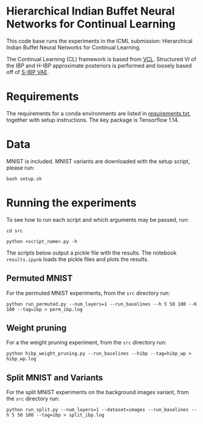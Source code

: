 # Hierarchical Indian Buffet Neural Networks for Continual Learning

This code base runs the experiments in the ICML submission: Hierarchical Indian Buffet Neural Networks for Continual Learning.

The Continual Learning (CL) framework is based from [VCL](https://github.com/nvcuong/variational-continual-learning/tree/master/ddm). 
Structured VI of the IBP and H-IBP approximate posteriors is performed and loosely based off of [S-IBP VAE](https://github.com/rachtsingh/ibp_vae).

# Requirements

The requirements for a conda environments are listed in [requirements.txt](requirements.txt), together with setup instructions. The key package is Tensorflow 1.14.

# Data

MNIST is included. MNIST variants are downloaded with the setup script, please run:
 
`bash setup.sh`

# Running the experiments

To see how to run each script and which arguments may be passed, run:

`cd src`

`python <script_name>.py -h`

The scripts below output a pickle file with the results. The notebook `results.ipynb` loads the pickle files and plots the results.

## Permuted MNIST

For the permuted MNIST experiments, from the `src` directory run:

`python run_permuted.py --num_layers=1 --run_baselines --h 5 50 100 --K 100 --tag=ibp > perm_ibp.log`

## Weight pruning

For a the weight pruning experiment, from the `src` directory run:

`python hibp_weight_pruning.py --run_baselines --hibp --tag=hibp_wp > hibp_wp.log`

## Split MNIST and Variants

For the split MNIST experiments on the background images variant, from the `src` directory run:

`python run_split.py --num_layers=1 --dataset=images --run_baselines --h 5 50 100 --tag=ibp > split_ibp.log`

